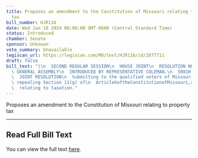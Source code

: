 ```yaml
---
title: Proposes an amendment to the Constitution of Missouri relating to property
  tax
bill_number: HJR116
date: Wed Jan 10 2024 00:00:00 GMT-0600 (Central Standard Time)
status: Introduced
chamber: Senate
sponsor: Unknown
vote_summary: Unavailable
legiscan_url: https://legiscan.com/MO/text/HJR116/id/2877711
draft: false
bill_text: "|\n  SECOND REGULAR SESSION\n  HOUSE JOINT\n  RESOLUTION NO. 116\n  102ND\
  \ GENERAL ASSEMBLY\n  INTRODUCED BY REPRESENTATIVE COLEMAN.\n  5081H.01I DANARADEMANMILLER,ChiefClerk\n\
  \  JOINT RESOLUTION\n  Submitting to the qualified voters of Missouri an amendment\
  \ repealing Section 11(g) of\n  ArticleXoftheConstitutionofMissouri,andadoptingonenewsectioninlieuthereof\n\
  \  relating to taxation."
---
```

Proposes an amendment to the Constitution of Missouri relating to property tax

---

## Read Full Bill Text

You can view the full text [here](https://legiscan.com/MO/text/HJR116/id/2877711).
